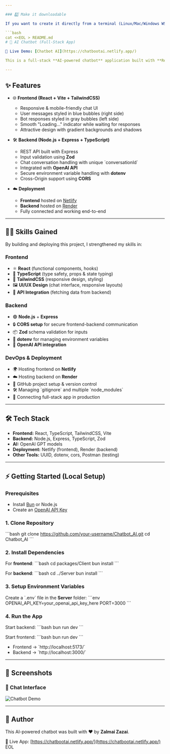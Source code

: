 ```yaml
---

### 2️⃣ Make it downloadable

If you want to create it directly from a terminal (Linux/Mac/Windows WSL), run:

```bash
cat <<EOL > README.md
# 🤖 AI Chatbot (Full-Stack App)

🚀 Live Demo: [Chatbot AI](https://chatbootai.netlify.app/)

This is a full-stack **AI-powered chatbot** application built with **React + TypeScript** (frontend) and **Node.js + Express + TypeScript** (backend), integrated with **OpenAI GPT models**. The chatbot allows real-time conversational interaction with an elegant, responsive UI.

---
```


## ✨ Features

- 🌐 **Frontend (React + Vite + TailwindCSS)**

  - Responsive & mobile-friendly chat UI
  - User messages styled in blue bubbles (right side)
  - Bot responses styled in gray bubbles (left side)
  - Smooth "Loading..." indicator while waiting for responses
  - Attractive design with gradient backgrounds and shadows

- 🛠 **Backend (Node.js + Express + TypeScript)**

  - REST API built with Express
  - Input validation using **Zod**
  - Chat conversation handling with unique \`conversationId\`
  - Integrated with **OpenAI API**
  - Secure environment variable handling with **dotenv**
  - Cross-Origin support using **CORS**

- ☁️ **Deployment**
  - **Frontend** hosted on [Netlify](https://www.netlify.com/)
  - **Backend** hosted on [Render](https://render.com/)
  - Fully connected and working end-to-end

---

## 🧑‍💻 Skills Gained

By building and deploying this project, I strengthened my skills in:

### Frontend

- ⚛️ **React** (functional components, hooks)
- 🔷 **TypeScript** (type safety, props & state typing)
- 🎨 **TailwindCSS** (responsive design, styling)
- 🖼 **UI/UX Design** (chat interface, responsive layouts)
- 🔄 **API Integration** (fetching data from backend)

### Backend

- 🟢 **Node.js** + **Express**
- 🔒 **CORS setup** for secure frontend-backend communication
- 📦 **Zod** schema validation for inputs
- 🔑 **dotenv** for managing environment variables
- 🤖 **OpenAI API integration**

### DevOps & Deployment

- 🌍 Hosting frontend on **Netlify**
- ☁️ Hosting backend on **Render**
- 📂 GitHub project setup & version control
- 🛠 Managing \`gitignore\` and multiple \`node_modules\`
- 🔄 Connecting full-stack app in production

---

## 🛠 Tech Stack

- **Frontend:** React, TypeScript, TailwindCSS, Vite
- **Backend:** Node.js, Express, TypeScript, Zod
- **AI:** OpenAI GPT models
- **Deployment:** Netlify (frontend), Render (backend)
- **Other Tools:** UUID, dotenv, cors, Postman (testing)

---

## ⚡ Getting Started (Local Setup)

### Prerequisites

- Install [Bun](https://bun.sh/) or Node.js
- Create an [OpenAI API Key](https://platform.openai.com/)

### 1. Clone Repository

\`\`\`bash
git clone https://github.com/your-username/Chatbot_AI.git
cd Chatbot_AI
\`\`\`

### 2. Install Dependencies

For **frontend**:
\`\`\`bash
cd packages/Client
bun install
\`\`\`

For **backend**:
\`\`\`bash
cd ../Server
bun install
\`\`\`

### 3. Setup Environment Variables

Create a \`.env\` file in the **Server** folder:
\`\`\`env
OPENAI_API_KEY=your_openai_api_key_here
PORT=3000
\`\`\`

### 4. Run the App

Start backend:
\`\`\`bash
bun run dev
\`\`\`

Start frontend:
\`\`\`bash
bun run dev
\`\`\`

- Frontend → \`http://localhost:5173/\`
- Backend → \`http://localhost:3000/\`

---

## 📸 Screenshots

### 💬 Chat Interface

![Chatbot Demo](https://i.ibb.co/fQXp5wp/chatbot-preview.png)

---

## 🙌 Author

This AI-powered chatbot was built with ❤️ by **Zalmai Zazai**.

🔗 Live App: [https://chatbootai.netlify.app/](https://chatbootai.netlify.app/)
EOL
